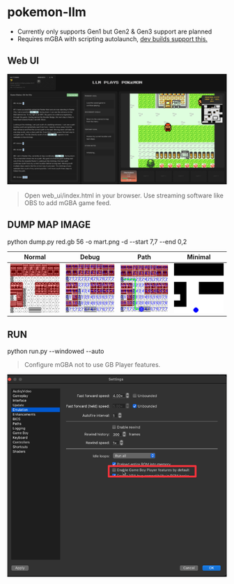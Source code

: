 # pokemon-llm

- Currently only supports Gen1 but Gen2 & Gen3 support are planned
- Requires mGBA with scripting autolaunch, [dev builds support this.](https://mgba.io/downloads.html#development-downloads)

## Web UI

![webui](images/ui.png)

> Open web_ui/index.html in your browser. Use streaming software like OBS to add mGBA game feed.

## DUMP MAP IMAGE

python dump.py red.gb 56 -o mart.png -d --start 7,7 --end 0,2

| Normal | Debug | Path | Minimal |
|---------|---------|---------|---------|
| ![Alt1](images/normal_mart.png) | ![Alt2](images/debug_mart.png) | ![Alt3](images/path_debug_mart.png) | ![Alt4](images/minimal_mart.png) |

## RUN

python run.py --windowed --auto 

> Configure mGBA not to use GB Player features.

![Alt1](images/no_gbp.png)